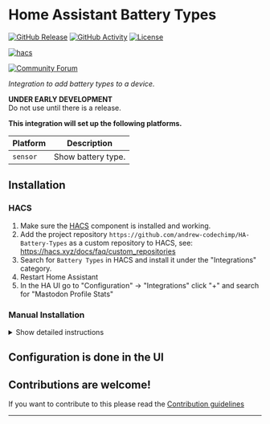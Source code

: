 # Home Assistant Battery Types

[![GitHub Release][releases-shield]][releases]
[![GitHub Activity][commits-shield]][commits]
[![License][license-shield]](LICENSE)

[![hacs][hacsbadge]][hacs]

[![Community Forum][forum-shield]][forum]

_Integration to add battery types to a device._

**UNDER EARLY DEVELOPMENT**  
Do not use until there is a release.

**This integration will set up the following platforms.**

Platform | Description
-- | --
`sensor` | Show battery type.

## Installation

### HACS

1. Make sure the [HACS](https://github.com/custom-components/hacs) component is installed and working.
1. Add the project repository `https://github.com/andrew-codechimp/HA-Battery-Types` as a custom repository to HACS, see: https://hacs.xyz/docs/faq/custom_repositories
1. Search for `Battery Types` in HACS and install it under the "Integrations" category.
1. Restart Home Assistant
1. In the HA UI go to "Configuration" -> "Integrations" click "+" and search for "Mastodon Profile Stats"

### Manual Installation

<details>
<summary>Show detailed instructions</summary>
1. Using the tool of choice open the directory (folder) for your HA configuration (where you find `configuration.yaml`).
1. If you do not have a `custom_components` directory (folder) there, you need to create it.
1. In the `custom_components` directory (folder) create a new folder called `battery_types`.
1. Download _all_ the files from the `custom_components/battery_types/` directory (folder) in this repository.
1. Place the files you downloaded in the new directory (folder) you created.
1. Restart Home Assistant
1. In the HA UI go to "Configuration" -> "Integrations" click "+" and search for "Battery Types"
</details>

## Configuration is done in the UI

<!---->

## Contributions are welcome!

If you want to contribute to this please read the [Contribution guidelines](CONTRIBUTING.md)

***

[battery_types]: https://github.com/andrew-codechimp/ha-battery-types
[commits-shield]: https://img.shields.io/github/commit-activity/y/andrew-codechimp/battery-types.svg?style=for-the-badge
[commits]: https://github.com/andrew-codechimp/ha-battery-types/commits/main
[hacs]: https://github.com/hacs/integration
[hacsbadge]: https://img.shields.io/badge/HACS-Custom-orange.svg?style=for-the-badge
[discord]: https://discord.gg/Qa5fW2R
[discord-shield]: https://img.shields.io/discord/330944238910963714.svg?style=for-the-badge
[exampleimg]: example.png
[forum-shield]: https://img.shields.io/badge/community-forum-brightgreen.svg?style=for-the-badge
[forum]: https://community.home-assistant.io/
[license-shield]: https://img.shields.io/github/license/andrew-codechimp/battery-types.svg?style=for-the-badge
[releases-shield]: https://img.shields.io/github/release/andrew-codechimp/battery-types.svg?style=for-the-badge
[releases]: https://github.com/andrew-codechimp/ha-battery-types/releases
